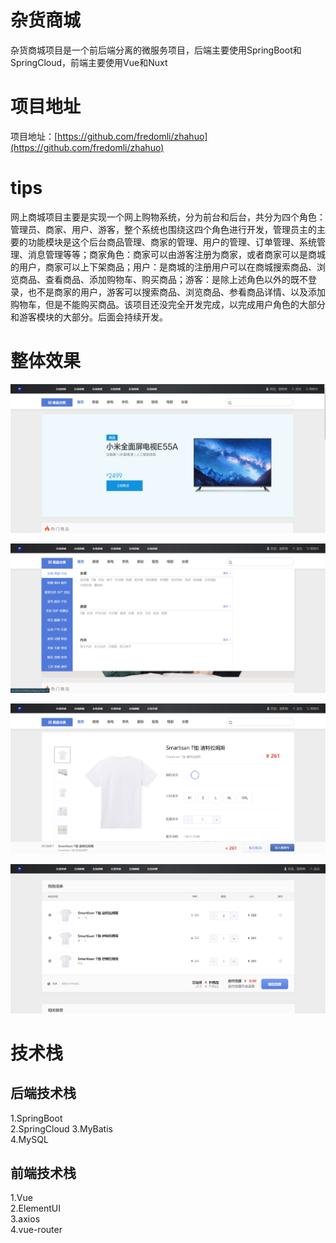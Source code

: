 # 杂货商城 
杂货商城项目是一个前后端分离的微服务项目，后端主要使用SpringBoot和SpringCloud，前端主要使用Vue和Nuxt

# 项目地址

项目地址：[https://github.com/fredomli/zhahuo](https://github.com/fredomli/zhahuo)   
# tips 

网上商城项目主要是实现一个网上购物系统，分为前台和后台，共分为四个角色：管理员、商家、用户、游客，整个系统也围绕这四个角色进行开发，管理员主的主要的功能模块是这个后台商品管理、商家的管理、用户的管理、订单管理、系统管理、消息管理等等；商家角色：商家可以由游客注册为商家，或者商家可以是商城的用户，商家可以上下架商品；用户：是商城的注册用户可以在商城搜索商品、浏览商品、查看商品、添加购物车、购买商品；游客：是除上述角色以外的既不登录，也不是商家的用户，游客可以搜索商品、浏览商品、参看商品详情、以及添加购物车，但是不能购买商品。该项目还没完全开发完成，以完成用户角色的大部分和游客模块的大部分。后面会持续开发。

# 整体效果

![主页面](https://github.com/fredomli/zhahuo/blob/master/images/20191112184226.png) 

![商品分类展示](https://github.com/fredomli/zhahuo/blob/master/images/20191112184253.png) 

![商品详情页面](https://github.com/fredomli/zhahuo/blob/master/images/20191112184406.png) 

![购物车页面](https://github.com/fredomli/zhahuo/blob/master/images/20191112184529.png) 

# 技术栈
## 后端技术栈

1.SpringBoot  
2.SpringCloud
3.MyBatis  
4.MySQL  

## 前端技术栈

1.Vue  
2.ElementUI  
3.axios  
4.vue-router 
